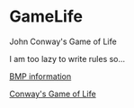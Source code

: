 # GameLife

John Conway's Game of Life

I am too lazy to write rules so...

[BMP information](https://en.wikipedia.org/wiki/BMP_file_format)

[Conway's Game of Life](https://ru.wikipedia.org/wiki/Игра_«Жизнь»)
